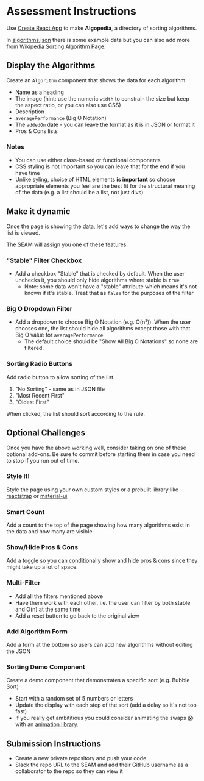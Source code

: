 # Assessment Instructions

Use [Create React App](https://github.com/facebook/create-react-app) to make **Algopedia**, a directory of sorting algorithms.

In [algorithms.json](./src/algorithms.json) there is some example data but you can also add more from [Wikipedia Sorting Algorithm Page](https://en.wikipedia.org/wiki/Sorting_algorithm).

## Display the Algorithms

Create an `Algorithm` component that shows the data for each algorithm.

- Name as a heading
- The image (hint: use the numeric `width` to constrain the size but keep the aspect ratio, or you can also use CSS)
- Description
- `averagePerformance` (Big O Notation)
- The `addedOn` date - you can leave the format as it is in JSON or format it
- Pros & Cons lists

### Notes

- You can use either class-based or functional components
- CSS styling is not important so you can leave that for the end if you have time
- Unlike syling, choice of HTML elements **is important** so choose appropriate elements you feel are the best fit for the structural meaning of the data (e.g. a list should be a list, not just divs)

## Make it dynamic

Once the page is showing the data, let's add ways to change the way the list is viewed.

The SEAM will assign you one of these features:

### "Stable" Filter Checkbox

- Add a checkbox "Stable" that is checked by default. When the user unchecks it, you should only hide algorithms where stable is `true`
  - Note: some data won't have a "stable" attribute which means it's not known if it's stable. Treat that as `false` for the purposes of the filter

### Big O Dropdown Filter

- Add a dropdown to choose Big O Notation (e.g. O(n²)). When the user chooses one, the list should hide all algorithms except those with that Big O value for `averagePerformance`
  - The default choice should be "Show All Big O Notations" so none are filtered.

### Sorting Radio Buttons

Add radio button to allow sorting of the list.

1.  "No Sorting" - same as in JSON file
1.  "Most Recent First"
1.  "Oldest First"

When clicked, the list should sort according to the rule.

## Optional Challenges

Once you have the above working well, consider taking on one of these optional add-ons. Be sure to commit before starting them in case you need to stop if you run out of time.

### Style It!

Style the page using your own custom styles or a prebuilt library like [reactstrap](https://reactstrap.github.io/components/alerts/) or [material-ui](https://material-ui.com/)

### Smart Count

Add a count to the top of the page showing how many algorithms exist in the data and how many are visible.

### Show/Hide Pros & Cons

Add a toggle so you can conditionally show and hide pros & cons since they might take up a lot of space.

### Multi-Filter

- Add all the filters mentioned above
- Have them work with each other, i.e. the user can filter by both stable and O(n) at the same time
- Add a reset button to go back to the original view

### Add Algorithm Form

Add a form at the bottom so users can add new algorithms without editing the JSON

### Sorting Demo Component

Create a demo component that demonstrates a specific sort (e.g. Bubble Sort)

- Start with a random set of 5 numbers or letters
- Update the display with each step of the sort (add a delay so it's not too fast)
- If you really get ambititious you could consider animating the swaps 😱with an [animation library](https://www.freshtilledsoil.com/whats-the-most-developer-friendly-react-animation-library/).

## Submission Instructions

- Create a new private repository and push your code
- Slack the repo URL to the SEAM and add their GitHub username as a collaborator to the repo so they can view it

